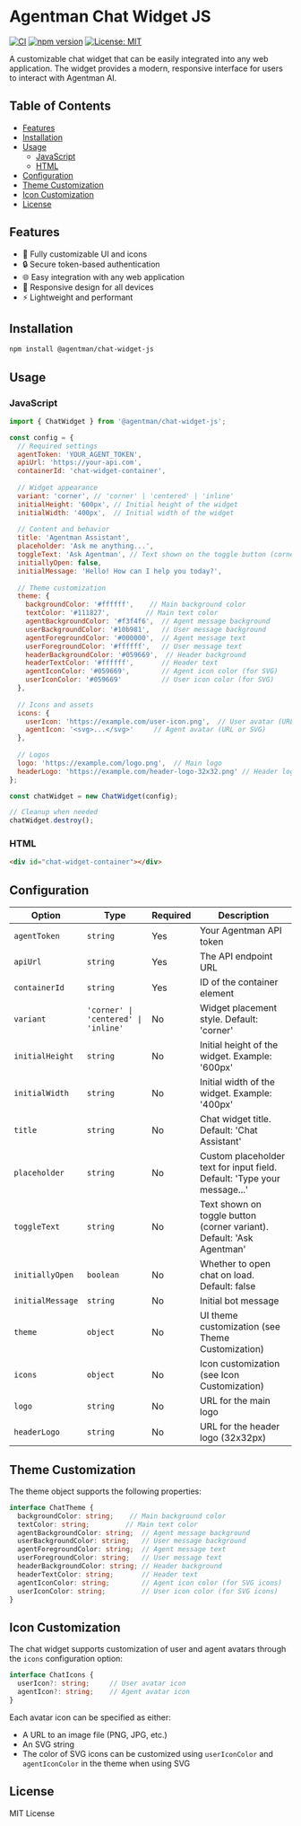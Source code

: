 # Agentman Chat Widget JS

[![CI](https://github.com/Agentman-ai/chat-widget-js/actions/workflows/ci.yml/badge.svg)](https://github.com/Agentman-ai/chat-widget-js/actions/workflows/ci.yml)
[![npm version](https://badge.fury.io/js/%40agentman%2Fchat-widget-js.svg)](https://badge.fury.io/js/%40agentman%2Fchat-widget-js)
[![License: MIT](https://img.shields.io/badge/License-MIT-yellow.svg)](https://opensource.org/licenses/MIT)

A customizable chat widget that can be easily integrated into any web application. The widget provides a modern, responsive interface for users to interact with Agentman AI.

## Table of Contents
- [Features](#features)
- [Installation](#installation)
- [Usage](#usage)
  - [JavaScript](#javascript)
  - [HTML](#html)
- [Configuration](#configuration)
- [Theme Customization](#theme-customization)
- [Icon Customization](#icon-customization)
- [License](#license)

## Features

- 🎨 Fully customizable UI and icons
- 🔒 Secure token-based authentication
- 🌐 Easy integration with any web application
- 📱 Responsive design for all devices
- ⚡ Lightweight and performant

## Installation

```bash
npm install @agentman/chat-widget-js
```

## Usage

### JavaScript

```javascript
import { ChatWidget } from '@agentman/chat-widget-js';

const config = {
  // Required settings
  agentToken: 'YOUR_AGENT_TOKEN',
  apiUrl: 'https://your-api.com',
  containerId: 'chat-widget-container',
  
  // Widget appearance
  variant: 'corner', // 'corner' | 'centered' | 'inline'
  initialHeight: '600px', // Initial height of the widget
  initialWidth: '400px',  // Initial width of the widget
  
  // Content and behavior
  title: 'Agentman Assistant',
  placeholder: 'Ask me anything...',
  toggleText: 'Ask Agentman', // Text shown on the toggle button (corner variant)
  initiallyOpen: false,
  initialMessage: 'Hello! How can I help you today?',
  
  // Theme customization
  theme: {
    backgroundColor: '#ffffff',    // Main background color
    textColor: '#111827',         // Main text color
    agentBackgroundColor: '#f3f4f6',  // Agent message background
    userBackgroundColor: '#10b981',   // User message background
    agentForegroundColor: '#000000',  // Agent message text
    userForegroundColor: '#ffffff',   // User message text
    headerBackgroundColor: '#059669',  // Header background
    headerTextColor: '#ffffff',       // Header text
    agentIconColor: '#059669',        // Agent icon color (for SVG)
    userIconColor: '#059669'          // User icon color (for SVG)
  },
  
  // Icons and assets
  icons: {
    userIcon: 'https://example.com/user-icon.png',  // User avatar (URL or SVG)
    agentIcon: '<svg>...</svg>'     // Agent avatar (URL or SVG)
  },
  
  // Logos
  logo: 'https://example.com/logo.png',  // Main logo
  headerLogo: 'https://example.com/header-logo-32x32.png' // Header logo (32x32px)
};

const chatWidget = new ChatWidget(config);

// Cleanup when needed
chatWidget.destroy();
```

### HTML

```html
<div id="chat-widget-container"></div>
```

## Configuration

| Option | Type | Required | Description |
|--------|------|----------|-------------|
| `agentToken` | `string` | Yes | Your Agentman API token |
| `apiUrl` | `string` | Yes | The API endpoint URL |
| `containerId` | `string` | Yes | ID of the container element |
| `variant` | `'corner' \| 'centered' \| 'inline'` | No | Widget placement style. Default: 'corner' |
| `initialHeight` | `string` | No | Initial height of the widget. Example: '600px' |
| `initialWidth` | `string` | No | Initial width of the widget. Example: '400px' |
| `title` | `string` | No | Chat widget title. Default: 'Chat Assistant' |
| `placeholder` | `string` | No | Custom placeholder text for input field. Default: 'Type your message...' |
| `toggleText` | `string` | No | Text shown on toggle button (corner variant). Default: 'Ask Agentman' |
| `initiallyOpen` | `boolean` | No | Whether to open chat on load. Default: false |
| `initialMessage` | `string` | No | Initial bot message |
| `theme` | `object` | No | UI theme customization (see Theme Customization) |
| `icons` | `object` | No | Icon customization (see Icon Customization) |
| `logo` | `string` | No | URL for the main logo |
| `headerLogo` | `string` | No | URL for the header logo (32x32px) |

## Theme Customization

The theme object supports the following properties:

```typescript
interface ChatTheme {
  backgroundColor: string;    // Main background color
  textColor: string;         // Main text color
  agentBackgroundColor: string;  // Agent message background
  userBackgroundColor: string;   // User message background
  agentForegroundColor: string;  // Agent message text
  userForegroundColor: string;   // User message text
  headerBackgroundColor: string; // Header background
  headerTextColor: string;       // Header text
  agentIconColor: string;        // Agent icon color (for SVG icons)
  userIconColor: string;         // User icon color (for SVG icons)
}
```

## Icon Customization

The chat widget supports customization of user and agent avatars through the `icons` configuration option:

```typescript
interface ChatIcons {
  userIcon?: string;     // User avatar icon
  agentIcon?: string;    // Agent avatar icon
}
```

Each avatar icon can be specified as either:
- A URL to an image file (PNG, JPG, etc.)
- An SVG string
- The color of SVG icons can be customized using `userIconColor` and `agentIconColor` in the theme when using SVG

## License

MIT License
